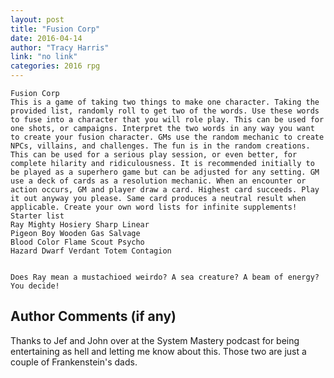```yaml
---
layout: post
title: "Fusion Corp"
date: 2016-04-14
author: "Tracy Harris"
link: "no link"
categories: 2016 rpg
---
```

```
Fusion Corp
This is a game of taking two things to make one character. Taking the provided list, randomly roll to get two of the words. Use these words to fuse into a character that you will role play. This can be used for one shots, or campaigns. Interpret the two words in any way you want to create your fusion character. GMs use the random mechanic to create NPCs, villains, and challenges. The fun is in the random creations. This can be used for a serious play session, or even better, for complete hilarity and ridiculousness. It is recommended initially to be played as a superhero game but can be adjusted for any setting. GM use a deck of cards as a resolution mechanic. When an encounter or action occurs, GM and player draw a card. Highest card succeeds. Play it out anyway you please. Same card produces a neutral result when applicable. Create your own word lists for infinite supplements! 
Starter list
Ray Mighty Hosiery Sharp Linear
Pigeon Boy Wooden Gas Salvage
Blood Color Flame Scout Psycho
Hazard Dwarf Verdant Totem Contagion


Does Ray mean a mustachioed weirdo? A sea creature? A beam of energy? You decide!

```
## Author Comments (if any)

Thanks to Jef and John over at the System Mastery podcast for being entertaining as hell and letting me know about this. Those two are just a couple of Frankenstein's dads.  
